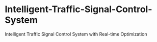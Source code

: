 # Intelligent-Traffic-Signal-Control-System
Intelligent Traffic Signal Control System with Real-time Optimization

